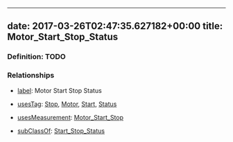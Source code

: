 
---
date: 2017-03-26T02:47:35.627182+00:00
title: Motor_Start_Stop_Status
---
### Definition: TODO

### Relationships

* [label](http://www.w3.org/2000/01/rdf-schema#label): Motor Start Stop Status

* [usesTag](https://brickschema.org/schema/1.0/BrickFrame#usesTag): [Stop](https://brickschema.org/schema/1.0/BrickTag#Stop), [Motor](https://brickschema.org/schema/1.0/BrickTag#Motor), [Start](https://brickschema.org/schema/1.0/BrickTag#Start), [Status](https://brickschema.org/schema/1.0/BrickTag#Status)

* [usesMeasurement](https://brickschema.org/schema/1.0/BrickFrame#usesMeasurement): [Motor_Start_Stop](https://brickschema.org/schema/1.0/Brick#Motor_Start_Stop)

* [subClassOf](http://www.w3.org/2000/01/rdf-schema#subClassOf): [Start_Stop_Status](https://brickschema.org/schema/1.0/Brick#Start_Stop_Status)
